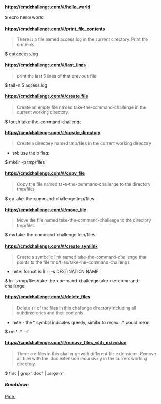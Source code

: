 #### https://cmdchallenge.com/#/hello_world

$ echo hello\ world

#### https://cmdchallenge.com/#/print_file_contents

> There is a file named access.log in the current directory. Print the contents.

$ cat access.log

#### https://cmdchallenge.com/#/last_lines

> print the last 5 lines of that previous file

$ tail -n 5 access.log

#### https://cmdchallenge.com/#/create_file

> Create an empty file named take-the-command-challenge in the current working directory.

$ touch take-the-command-challenge

#### https://cmdchallenge.com/#/create_directory

> Create a directory named tmp/files in the current working directory

* sol: use the p flag:

$ mkdir -p tmp/files

#### https://cmdchallenge.com/#/copy_file

> Copy the file named take-the-command-challenge to the directory tmp/files

$ cp take-the-command-challenge tmp/files

#### https://cmdchallenge.com/#/move_file

> Move the file named take-the-command-challenge to the directory tmp/files

$ mv take-the-command-challenge tmp/files

#### https://cmdchallenge.com/#/create_symlink

> Create a symbolic link named take-the-command-challenge that points to the file tmp/files/take-the-command-challenge.

* note: format is $ ln -s DESTINATION NAME

$ ln -s tmp/files/take-the-command-challenge take-the-command-challenge

#### https://cmdchallenge.com/#/delete_files

> Delete all of the files in this challenge directory including all subdirectories and their contents.

* note - the * symbol indicates greedy, similar to regex. .* would mean

$ rm * .* -rf

#### https://cmdchallenge.com/#/remove_files_with_extension

> There are files in this challenge with different file extensions. Remove all files with the .doc extension recursively in the current working directory.

$ find | grep ".doc" | xargs rm

##### Breakdown

[Pipe |](https://linuxhint.com/linux-pipe-command-examples/)
